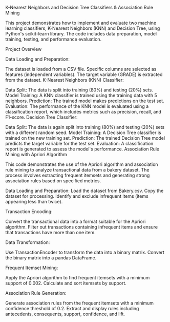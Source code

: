 K-Nearest Neighbors and Decision Tree Classifiers & Association Rule Mining

This project demonstrates how to implement and evaluate two machine learning classifiers, K-Nearest Neighbors (KNN) and Decision Tree, using Python's scikit-learn library. The code includes data preparation, model training, testing, and performance evaluation.

Project Overview

Data Loading and Preparation:

The dataset is loaded from a CSV file.
Specific columns are selected as features (independent variables).
The target variable (GRADE) is extracted from the dataset.
K-Nearest Neighbors (KNN) Classifier:

Data Split: The data is split into training (80%) and testing (20%) sets.
Model Training: A KNN classifier is trained using the training data with 5 neighbors.
Prediction: The trained model makes predictions on the test set.
Evaluation: The performance of the KNN model is evaluated using a classification report, which includes metrics such as precision, recall, and F1-score.
Decision Tree Classifier:

Data Split: The data is again split into training (80%) and testing (20%) sets with a different random seed.
Model Training: A Decision Tree classifier is trained on the new training set.
Prediction: The trained Decision Tree model predicts the target variable for the test set.
Evaluation: A classification report is generated to assess the model's performance.
Association Rule Mining with Apriori Algorithm

This code demonstrates the use of the Apriori algorithm and association rule mining to analyze transactional data from a bakery dataset. The process involves extracting frequent itemsets and generating strong association rules based on specified metrics.

Data Loading and Preparation: Load the dataset from Bakery.csv. Copy the dataset for processing. Identify and exclude infrequent items (items appearing less than twice).

Transaction Encoding:

Convert the transactional data into a format suitable for the Apriori algorithm. Filter out transactions containing infrequent items and ensure that transactions have more than one item.

Data Transformation:

Use TransactionEncoder to transform the data into a binary matrix. Convert the binary matrix into a pandas DataFrame.

Frequent Itemset Mining:

Apply the Apriori algorithm to find frequent itemsets with a minimum support of 0.002. Calculate and sort itemsets by support.

Association Rule Generation:

Generate association rules from the frequent itemsets with a minimum confidence threshold of 0.2. Extract and display rules including antecedents, consequents, support, confidence, and lift.